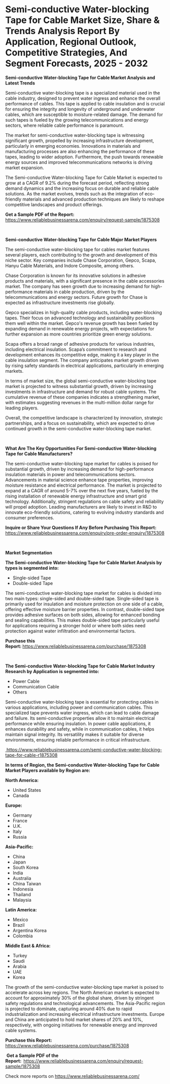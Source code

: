 <p><h1>Semi-conductive Water-blocking Tape for Cable Market Size, Share & Trends Analysis Report By Application, Regional Outlook, Competitive Strategies, And Segment Forecasts, 2025 - 2032</h1></p><p><strong>Semi-conductive Water-blocking Tape for Cable Market Analysis and Latest Trends</strong></p>
<p><p>Semi-conductive water-blocking tape is a specialized material used in the cable industry, designed to prevent water ingress and enhance the overall performance of cables. This tape is applied to cable insulation and is crucial for ensuring the integrity and longevity of underground and underwater cables, which are susceptible to moisture-related damage. The demand for such tapes is fueled by the growing telecommunications and energy sectors, where reliable cable performance is paramount.</p><p>The market for semi-conductive water-blocking tape is witnessing significant growth, propelled by increasing infrastructure development, particularly in emerging economies. Innovations in materials and manufacturing processes are also enhancing the performance of these tapes, leading to wider adoption. Furthermore, the push towards renewable energy sources and improved telecommunications networks is driving market expansion. </p><p>The Semi-conductive Water-blocking Tape for Cable Market is expected to grow at a CAGR of 9.2% during the forecast period, reflecting strong demand dynamics and the increasing focus on durable and reliable cable solutions. As the market evolves, trends such as the integration of eco-friendly materials and advanced production techniques are likely to reshape competitive landscapes and product offerings.</p></p>
<p><strong>Get a Sample PDF of the Report:&nbsp;</strong> <a href="https://www.reliablebusinessarena.com/enquiry/request-sample/1875308?utm_campaign=2177&utm_medium=2&utm_source=Github&utm_content=ia&utm_term=03042025&utm_id=semi-conductive-water-blocking-tape-for-cable">https://www.reliablebusinessarena.com/enquiry/request-sample/1875308</a></p>
<p>&nbsp;</p>
<p><strong>Semi-conductive Water-blocking Tape for Cable Major Market Players</strong></p>
<p><p>The semi-conductive water-blocking tape for cables market features several players, each contributing to the growth and development of this niche sector. Key companies include Chase Corporation, Gepco, Scapa, Hanyu Cable Materials, and Indore Composite, among others.</p><p>Chase Corporation is known for its innovative solutions in adhesive products and materials, with a significant presence in the cable accessories market. The company has seen growth due to increasing demand for high-performance materials in cable production, driven by the telecommunications and energy sectors. Future growth for Chase is expected as infrastructure investments rise globally.</p><p>Gepco specializes in high-quality cable products, including water-blocking tapes. Their focus on advanced technology and sustainability positions them well within the market. Gepco's revenue growth has been fueled by expanding demand in renewable energy projects, with expectations for further expansion as more countries prioritize green energy solutions.</p><p>Scapa offers a broad range of adhesive products for various industries, including electrical insulation. Scapa’s commitment to research and development enhances its competitive edge, making it a key player in the cable insulation segment. The company anticipates market growth driven by rising safety standards in electrical applications, particularly in emerging markets.</p><p>In terms of market size, the global semi-conductive water-blocking tape market is projected to witness substantial growth, driven by increasing investments in infrastructure and demand for robust cable systems. The cumulative revenue of these companies indicates a strengthening market, with estimates suggesting revenues in the multi-million dollar range for leading players.</p><p>Overall, the competitive landscape is characterized by innovation, strategic partnerships, and a focus on sustainability, which are expected to drive continued growth in the semi-conductive water-blocking tape market.</p></p>
<p>&nbsp;</p>
<p><strong>What Are The Key Opportunities For Semi-conductive Water-blocking Tape for Cable Manufacturers?</strong></p>
<p><p>The semi-conductive water-blocking tape market for cables is poised for substantial growth, driven by increasing demand for high-performance insulation materials in power and telecommunications sectors. Advancements in material science enhance tape properties, improving moisture resistance and electrical performance. The market is projected to expand at a CAGR of around 5-7% over the next five years, fueled by the rising installation of renewable energy infrastructure and smart grid technology. Additionally, stringent regulations on cable safety and reliability will propel adoption. Leading manufacturers are likely to invest in R&D to innovate eco-friendly solutions, catering to evolving industry standards and consumer preferences.</p></p>
<p><strong>Inquire or Share Your Questions If Any Before Purchasing This Report:</strong> <a href="https://www.reliablebusinessarena.com/enquiry/pre-order-enquiry/1875308?utm_campaign=2177&utm_medium=2&utm_source=Github&utm_content=ia&utm_term=03042025&utm_id=semi-conductive-water-blocking-tape-for-cable">https://www.reliablebusinessarena.com/enquiry/pre-order-enquiry/1875308</a></p>
<p>&nbsp;</p>
<p><strong>Market Segmentation</strong></p>
<p><strong>The Semi-conductive Water-blocking Tape for Cable Market Analysis by types is segmented into:</strong></p>
<p><ul><li>Single-sided Tape</li><li>Double-sided Tape</li></ul></p>
<p><p>The semi-conductive water-blocking tape market for cables is divided into two main types: single-sided and double-sided tape. Single-sided tape is primarily used for insulation and moisture protection on one side of a cable, offering effective moisture barrier properties. In contrast, double-sided tape provides adhesive surfaces on both sides, allowing for enhanced bonding and sealing capabilities. This makes double-sided tape particularly useful for applications requiring a stronger hold or where both sides need protection against water infiltration and environmental factors.</p></p>
<p><strong>Purchase this Report:&nbsp;</strong><a href="https://www.reliablebusinessarena.com/purchase/1875308?utm_campaign=2177&utm_medium=2&utm_source=Github&utm_content=ia&utm_term=03042025&utm_id=semi-conductive-water-blocking-tape-for-cable">https://www.reliablebusinessarena.com/purchase/1875308</a></p>
<p>&nbsp;</p>
<p><strong>The Semi-conductive Water-blocking Tape for Cable Market Industry Research by Application is segmented into:</strong></p>
<p><ul><li>Power Cable</li><li>Communication Cable</li><li>Others</li></ul></p>
<p><p>Semi-conductive water-blocking tape is essential for protecting cables in various applications, including power and communication cables. This specialized tape prevents water ingress, which can lead to cable damage and failure. Its semi-conductive properties allow it to maintain electrical performance while ensuring insulation. In power cable applications, it enhances durability and safety, while in communication cables, it helps maintain signal integrity. Its versatility makes it suitable for diverse environments, ensuring reliable performance in critical infrastructure.</p></p>
<p><a href="https://www.reliablebusinessarena.com/semi-conductive-water-blocking-tape-for-cable-r1875308?utm_campaign=2177&utm_medium=2&utm_source=Github&utm_content=ia&utm_term=03042025&utm_id=semi-conductive-water-blocking-tape-for-cable">&nbsp;https://www.reliablebusinessarena.com/semi-conductive-water-blocking-tape-for-cable-r1875308</a></p>
<p><strong>In terms of Region, the Semi-conductive Water-blocking Tape for Cable Market Players available by Region are:</strong></p>
<p>
    <p> <strong> North America: </strong>
        <ul>
            <li>United States</li>
            <li>Canada</li>
        </ul>
        </p> 
    <p> <strong> Europe: </strong>
        <ul>
            <li>Germany</li>
            <li>France</li>
            <li>U.K.</li>
            <li>Italy</li>
            <li>Russia</li>
        </ul>
        </p> 
    <p> <strong> Asia-Pacific: </strong>
        <ul>
            <li>China</li>
            <li>Japan</li>
            <li>South Korea</li>
            <li>India</li>
            <li>Australia</li>
            <li>China Taiwan</li>
            <li>Indonesia</li>
            <li>Thailand</li>
            <li>Malaysia</li>
        </ul>
        </p> 
    <p> <strong> Latin America: </strong>
        <ul>
            <li>Mexico</li>
            <li>Brazil</li>
            <li>Argentina Korea</li>
            <li>Colombia</li>
        </ul>
        </p> 
    <p> <strong> Middle East & Africa: </strong>
        <ul>
            <li>Turkey</li>
            <li>Saudi</li>
            <li>Arabia</li>
            <li>UAE</li>
            <li>Korea</li>
        </ul>
    </p>
    </p>
<p><p>The growth of the semi-conductive water-blocking tape market is poised to accelerate across key regions. The North American market is expected to account for approximately 30% of the global share, driven by stringent safety regulations and technological advancements. The Asia-Pacific region is projected to dominate, capturing around 40% due to rapid industrialization and increasing electrical infrastructure investments. Europe and China are anticipated to hold market shares of 20% and 10%, respectively, with ongoing initiatives for renewable energy and improved cable systems.</p></p>
<p><strong>Purchase this Report: </strong><a href="https://www.reliablebusinessarena.com/purchase/1875308?utm_campaign=2177&utm_medium=2&utm_source=Github&utm_content=ia&utm_term=03042025&utm_id=semi-conductive-water-blocking-tape-for-cable">https://www.reliablebusinessarena.com/purchase/1875308</a></p>
<p>&nbsp;<strong>Get a Sample PDF of the Report:&nbsp;&nbsp;</strong><a href="https://www.reliablebusinessarena.com/enquiry/request-sample/1875308?utm_campaign=2177&utm_medium=2&utm_source=Github&utm_content=ia&utm_term=03042025&utm_id=semi-conductive-water-blocking-tape-for-cable">https://www.reliablebusinessarena.com/enquiry/request-sample/1875308</a></p>
<p><strong></strong></p>
<p>Check more reports on <a href="https://www.reliablebusinessarena.com/?utm_campaign=2177&utm_medium=2&utm_source=Github&utm_content=ia&utm_term=03042025&utm_id=semi-conductive-water-blocking-tape-for-cable">https://www.reliablebusinessarena.com/</a></p>